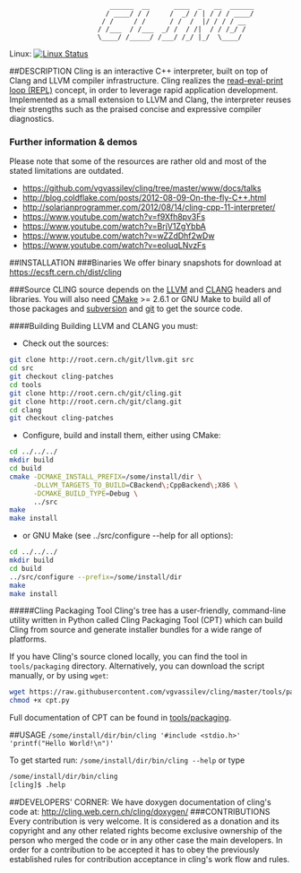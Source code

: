 ```
                         ______  __      ____  _   __  ______
                        / ____/ / /     /  _/ / | / / / ____/
                       / /     / /      / /  /  |/ / / / __
                      / /___  / /___  _/ /  / /|  / / /_/ /
                      \____/ /_____/ /___/ /_/ |_/  \____/

```

Linux: [![Linux Status](http://img.shields.io/travis/vgvassilev/cling.svg?style=flat-square)](https://travis-ci.org/vgvassilev/cling)  


##DESCRIPTION
Cling is an interactive C++ interpreter, built on top of Clang and LLVM compiler infrastructure. Cling realizes the [read-eval-print loop (REPL)](http://en.wikipedia.org/wiki/Read%E2%80%93eval%E2%80%93print_loop) concept, in order to leverage rapid application development. Implemented as a small extension to LLVM and Clang, the interpreter reuses their strengths such as the praised concise and expressive compiler diagnostics.

### Further information & demos
  Please note that some of the resources are rather old and most of the stated limitations are outdated.
  * https://github.com/vgvassilev/cling/tree/master/www/docs/talks
  * http://blog.coldflake.com/posts/2012-08-09-On-the-fly-C++.html
  * http://solarianprogrammer.com/2012/08/14/cling-cpp-11-interpreter/
  * https://www.youtube.com/watch?v=f9Xfh8pv3Fs
  * https://www.youtube.com/watch?v=BrjV1ZgYbbA
  * https://www.youtube.com/watch?v=wZZdDhf2wDw
  * https://www.youtube.com/watch?v=eoIuqLNvzFs

##INSTALLATION
###Binaries
  We offer binary snapshots for download at https://ecsft.cern.ch/dist/cling

###Source
  CLING source depends on the [LLVM][1] and [CLANG][2] headers and libraries.
You will also need [CMake][3] >= 2.6.1 or GNU Make to build all of those
packages and [subversion][4] and [git][5] to get the source code.

   [1]: http://llvm.org
   [2]: http://clang.llvm.org
   [3]: http://cmake.org
   [4]: http://subversion.tigris.org
   [5]: http://git-scm.com

####Building
  Building LLVM and CLANG you must:
   * Check out the sources:
```bash
git clone http://root.cern.ch/git/llvm.git src
cd src
git checkout cling-patches
cd tools
git clone http://root.cern.ch/git/cling.git
git clone http://root.cern.ch/git/clang.git
cd clang
git checkout cling-patches
```
   * Configure, build and install them, either using CMake:

```bash
cd ../../../
mkdir build
cd build
cmake -DCMAKE_INSTALL_PREFIX=/some/install/dir \
      -DLLVM_TARGETS_TO_BUILD=CBackend\;CppBackend\;X86 \
      -DCMAKE_BUILD_TYPE=Debug \
      ../src
make
make install
```
   * or GNU Make (see ../src/configure --help for all options):

```bash
cd ../../../
mkdir build
cd build
../src/configure --prefix=/some/install/dir
make
make install
```
#####Cling Packaging Tool
Cling's tree has a user-friendly, command-line utility written in Python called
Cling Packaging Tool (CPT) which can build Cling from source and generate
installer bundles for a wide range of platforms.

If you have Cling's source cloned locally, you can find the tool in
```tools/packaging``` directory. Alternatively, you can download the script
manually, or by using ```wget```:
```sh
wget https://raw.githubusercontent.com/vgvassilev/cling/master/tools/packaging/cpt.py
chmod +x cpt.py
```

Full documentation of CPT can be found in [tools/packaging](https://github.com/vgvassilev/cling/tree/master/tools/packaging).

##USAGE
   `/some/install/dir/bin/cling '#include <stdio.h>' 'printf("Hello World!\n")'`
   
   To get started run: `/some/install/dir/bin/cling --help`
   or type
   ```bash
/some/install/dir/bin/cling
[cling]$ .help
   ```

##DEVELOPERS' CORNER:
   We have doxygen documentation of cling's code at: http://cling.web.cern.ch/cling/doxygen/
###CONTRIBUTIONS
  Every contribution is very welcome. It is considered as a donation and its copyright and any other related
rights become exclusive ownership of the person who merged the code or in any other case the main developers.
  In order for a contribution to be accepted it has to obey the previously
established rules for contribution acceptance in cling's work flow and rules.

